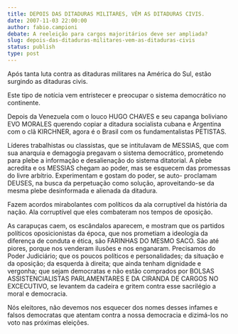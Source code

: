 ```yaml
---
title: DEPOIS DAS DITADURAS MILITARES, VÊM AS DITADURAS CIVIS.
date: 2007-11-03 22:00:00
author: fabio.campioni
debate: A reeleição para cargos majoritários deve ser ampliada?
slug: depois-das-ditaduras-militares-vem-as-ditaduras-civis
status: publish 
type: post
---
```


Após tanta luta contra as ditaduras militares na América do Sul, estão surgindo as ditaduras civis.  

Este tipo de notícia vem entristecer e preocupar o sistema democrático no continente.  

Depois da Venezuela com o louco HUGO CHAVES e seu capanga boliviano EVO MORALES querendo copiar a ditadura socialista cubana e Argentina com o clã KIRCHNER, agora é o Brasil com os fundamentalistas PETISTAS.  

Líderes trabalhistas ou classistas, que se intitulavam de MESSIAS, que com sua anarquia e demagogia pregavam o sistema democrático, prometendo para plebe a informação e desalienação do sistema ditatorial. A plebe acredita e os MESSIAS chegam ao poder, mas se esquecem das promessas do livre arbítrio. Experimentam e gostam do poder, se auto- proclamam DEUSES, na busca da perpetuação como solução, aproveitando-se da mesma plebe desinformada e alienada da ditadura.   

Fazem acordos mirabolantes com políticos da ala corruptível da história da nação. Ala corruptível que eles combateram nos tempos de oposição.   

As carapuças caem, os escândalos aparecem, e mostram que os partidos políticos oposicionistas da época, que nos prometiam a ideologia da diferença de conduta e ética, são FARINHAS DO MESMO SACO. São até piores, porque nos venderam ilusões e nos enganaram. Precisamos do Poder Judiciário; que os poucos políticos e personalidades; da situação e da oposição; da esquerda à direita; que ainda tenham dignidade e vergonha; que sejam democratas e não estão comprados por BOLSAS ASSISTENCIALISTAS PARLAMENTARES E DA CIRANDA DE CARGOS NO EXCECUTIVO, se levantem da cadeira e gritem contra esse sacrilégio a moral e democracia.   

Nós eleitores, não devemos nos esquecer dos nomes desses infames e falsos democratas que atentam contra a nossa democracia e dizimá-los no voto nas próximas eleições.
